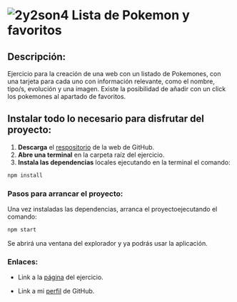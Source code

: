 # ![2y2son4](./public/favicon2.ico) **Lista de Pokemon y favoritos**

## **Descripción:**

Ejercicio para la creación de una web con un listado de Pokemones, con una tarjeta para cada uno con información relevante, como el
nombre, tipo/s, evolución y una imagen. 
Existe la posibilidad de añadir con un click los pokemones al apartado de favoritos.

## Instalar todo lo necesario para disfrutar del proyecto:

1. **Descarga** el [respositorio](https://github.com/Adalab/modulo-3-evaluacion-intermedia-2y2son4.git) de la web de GitHub.
1. **Abre una terminal** en la carpeta raíz del ejercicio.
1. **Instala las dependencias** locales ejecutando en la terminal el comando:

```bash
npm install
```

### Pasos para arrancar el proyecto:

Una vez instaladas las dependencias, arranca el proyectoejecutando el comando:

```bash
npm start
```

Se abrirá una ventana del explorador y ya podrás usar la aplicación.

### **Enlaces:**

- Link a la [página](https://beta.adalab.es/modulo-3-evaluacion-intermedia-2y2son4/) del ejercicio.

- Link a mi [perfil](https://github.com/2y2son4) de GitHub.
